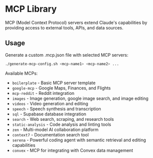 # MCP Library

MCP (Model Context Protocol) servers extend Claude's capabilities by providing access to external tools, APIs, and data sources.

## Usage

Generate a custom .mcp.json file with selected MCP servers:

```bash
./generate-mcp-config.sh <mcp-name1> <mcp-name2> ...
```

Available MCPs:

- `boilerplate` - Basic MCP server template
- `google-mcp` - Google Maps, Finances, and Flights
- `mcp-reddit` - Reddit integration
- `images` - Image generation, google image search, and image editing
- `videos` - Video generation and editing
- `speech` - Speech synthesis and transcription
- `sql` - Supabase database integration
- `search` - Web search, scraping, and research tools
- `static-analysis` - Code analysis and linting tools
- `zen` - Multi-model AI collaboration platform
- `context7` - Documentation search tool
- `serena` - Powerful coding agent with semantic retrieval and editing capabilities
- `convex` - MCP for integrating with Convex data management
